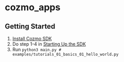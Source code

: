# cozmo_apps

## Getting Started

1. [Install Cozmo SDK](http://cozmosdk.anki.com/docs/initial.html#installation)
2. Do step 1-4 in [Starting Up the SDK](http://cozmosdk.anki.com/docs/getstarted.html#starting-up-the-sdk)
3. Run `python3 main.py # examples/tutorials_01_basics_01_hello_world.py`
